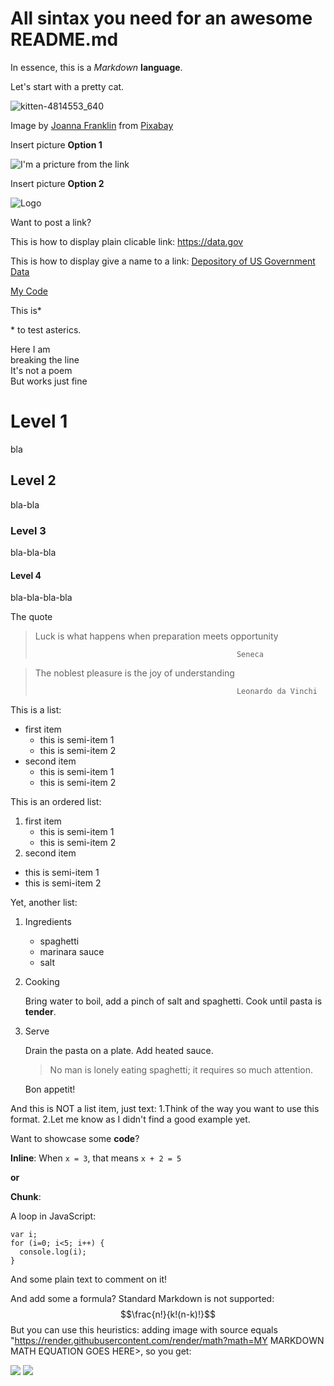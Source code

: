 # All sintax you need for an awesome README.md

In essence, this is a *Markdown* **language**. 

Let's start with a pretty cat.

![kitten-4814553_640](https://user-images.githubusercontent.com/39673440/104966825-e15c3f00-59af-11eb-9f34-3b92d4ea0d6d.jpg)

Image by <a href="https://pixabay.com/users/jfranklin101-8627525/?utm_source=link-attribution&amp;utm_medium=referral&amp;utm_campaign=image&amp;utm_content=4814553">Joanna Franklin</a> from <a href="https://pixabay.com/?utm_source=link-attribution&amp;utm_medium=referral&amp;utm_campaign=image&amp;utm_content=4814553">Pixabay</a>

Insert picture **Option 1**

![I'm a pricture from the link](https://commonmark.org/help/images/favicon.png)

Insert picture **Option 2** 

![Logo][2]

[2]: https://commonmark.org/help/images/favicon.png "I'm text"

Want to post a link? 

This is how to display plain clicable link: <https://data.gov>

This is how to display give a name to a link: [Depository of US Government Data](https://data.gov)

[My Code](doc/test_hello.Rmd)

This is*

\* to test asterics.

Here I am\
breaking the line\
It's not a poem\
But works just fine

# Level 1 
bla
## Level 2
bla-bla
### Level 3
bla-bla-bla
#### Level 4
bla-bla-bla-bla

The quote

> Luck is what happens when preparation meets opportunity
>
>                                                  Seneca

> The noblest pleasure is the joy of understanding
> 
>                                                  Leonardo da Vinchi


This is a list:
* first item
  * this is semi-item 1
  * this is semi-item 2
* second item
  * this is semi-item 1
  * this is semi-item 2

This is an ordered list:
1. first item
    * this is semi-item 1
    * this is semi-item 2
2. second item
  * this is semi-item 1
  * this is semi-item 2

Yet, another list:
1. Ingredients 
    - spaghetti
    - marinara sauce
    - salt

2. Cooking

     Bring water to boil, add a pinch of salt and spaghetti. Cook until pasta is **tender**.

3. Serve

   Drain the pasta on a plate. Add heated sauce. 

   > No man is lonely eating spaghetti; it requires so much attention.

   Bon appetit!

And this is NOT a list item, just text:
1\.Think of the way you want to use this format. 2\.Let me know as I didn't find a good example yet.  

Want to showcase some **code**?

**Inline**: 
When `x = 3`, that means `x + 2 = 5`

**or**

**Chunk**:

A loop in JavaScript:

```
var i;
for (i=0; i<5; i++) {
  console.log(i);
}
```
And some plain text to comment on it!

And add some a formula? Standard Markdown is not supported: $$\frac{n!}{k!(n-k)!}$$
But you can use this heuristics: adding image with source equals "https://render.githubusercontent.com/render/math?math=MY MARKDOWN MATH EQUATION GOES HERE>, so you get:

<img src="https://render.githubusercontent.com/render/math?math=e^{i \pi} = -1">

<img src="https://render.githubusercontent.com/render/math?math=e^{i %2B\pi} =x%2B1">
